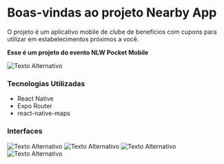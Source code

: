 <h1>Boas-vindas ao projeto Nearby App</h1>
<p>O projeto é um aplicativo mobile de clube de benefícios com cupons para utilizar em estabelecimentos próximos a você. </p>

<strong>Esse é um projeto do evento NLW Pocket Mobile</strong>

![Texto Alternativo](/assets/Thumbnail.png)

<h3>Tecnologias Utilizadas</h3>

- React Native
- Expo Router 
- react-native-maps


<h3>Interfaces</h3>

![Texto Alternativo](/assets/Splash.png) 
![Texto Alternativo](/assets/Home.png)
![Texto Alternativo](/assets/Home-List.png)
![Texto Alternativo](/assets/Start.png)